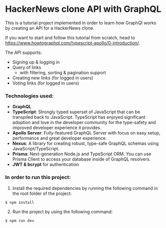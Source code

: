 # HackerNews clone API with GraphQL

This is a tutorial project implemented in order to learn how GraphQl works by creating an API for a HackerNews clone.

If you want to start and follow this tutorial from scratch, head to https://www.howtographql.com/typescript-apollo/0-introduction/.

The API supports:
* Signing up & logging in
* Query of links
  * with filtering, sorting & pagination support
* Creating new links (for logged in users)
* Voting links (for logged in users)


### Technologies used:

* **GraphQL**
* **TypeScript**: Strongly typed superset of JavaScript that can be transpiled back to JavaScript. TypeScript has enjoyed significant adoption and love in the developer community for the type-safety and improved developer experience it provides.
* **Apollo Server**: Fully-featured GraphQL Server with focus on easy setup, performance and great developer experience.
* **Nexus**: A library for creating robust, type-safe GraphQL schemas using JavaScript/TypeScript.
* **Prisma**: Next-generation Node.js and TypeScript ORM. You can use Prisma Client to access your database inside of GraphQL resolvers.
* **JWT & bcrypt** for authentication

### In order to run this project:

1. Install the required dependencies by running the following command in the root folder of the project:
```
$ npm install
```
2. Run the project by using the following command:
```
$ npm run dev
```
